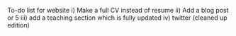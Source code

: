 To-do list for website 
i) Make a full CV instead of resume 
ii) Add a blog post or 5 
iii) add a teaching section which is fully updated 
iv) twitter (cleaned up edition)
